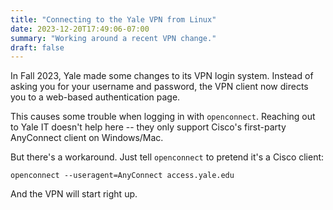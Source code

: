 ```yaml
---
title: "Connecting to the Yale VPN from Linux"
date: 2023-12-20T17:49:06-07:00
summary: "Working around a recent VPN change."
draft: false
---
```


In Fall 2023, Yale made some changes to its VPN login system. 
Instead of asking you for your username and password, the VPN client now
directs you to a web-based authentication page. 

This causes some trouble when logging in with `openconnect`. Reaching out to
Yale IT doesn't help here -- they only support Cisco's first-party AnyConnect
client on Windows/Mac. 

But there's a workaround. Just tell `openconnect` to pretend it's a Cisco
client:

```
openconnect --useragent=AnyConnect access.yale.edu
```

And the VPN will start right up. 
